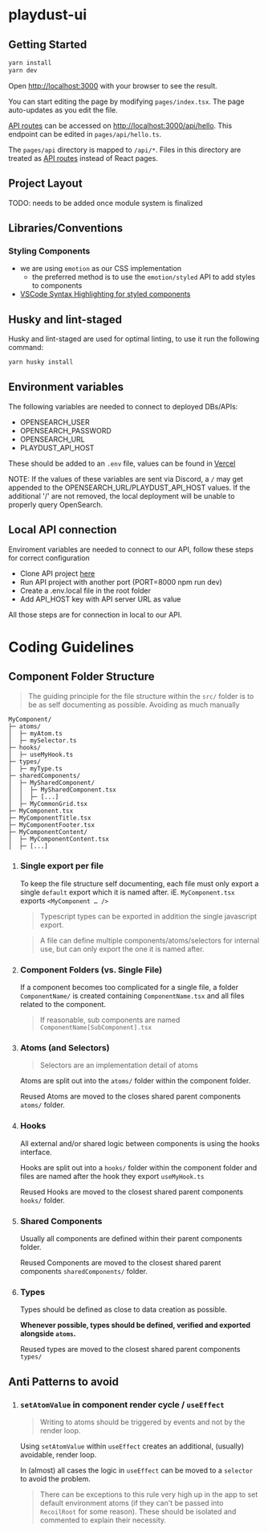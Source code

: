 # playdust-ui

## Getting Started

```bash
yarn install
yarn dev
```

Open [http://localhost:3000](http://localhost:3000) with your browser to see the result.

You can start editing the page by modifying `pages/index.tsx`. The page auto-updates as you edit the file.

[API routes](https://nextjs.org/docs/api-routes/introduction) can be accessed on [http://localhost:3000/api/hello](http://localhost:3000/api/hello). This endpoint can be edited in `pages/api/hello.ts`.

The `pages/api` directory is mapped to `/api/*`. Files in this directory are treated as [API routes](https://nextjs.org/docs/api-routes/introduction) instead of React pages.

## Project Layout

TODO: needs to be added once module system is finalized

## Libraries/Conventions

### Styling Components

- we are using `emotion` as our CSS implementation
  - the preferred method is to use the `emotion/styled` API to add styles to components
- [VSCode Syntax Highlighting for styled components](https://marketplace.visualstudio.com/items?itemName=styled-components.vscode-styled-components)

## Husky and lint-staged

Husky and lint-staged are used for optimal linting, to use it run the following command:

```bash
yarn husky install
```

## Environment variables

The following variables are needed to connect to deployed DBs/APIs:

- OPENSEARCH_USER
- OPENSEARCH_PASSWORD
- OPENSEARCH_URL
- PLAYDUST_API_HOST

These should be added to an `.env` file, values can be found in [Vercel](https://vercel.com/playdust/playdust-ui/settings/environment-variables)

NOTE: If the values of these variables are sent via Discord, a `/` may get appended to the OPENSEARCH_URL/PLAYDUST_API_HOST values. If the additional '/' are not removed, the local deployment will be unable to properly query OpenSearch.

## Local API connection

Enviroment variables are needed to connect to our API, follow these steps for correct configuration

- Clone API project [here](https://github.com/Coral-Reef-Art/auction-house-api)
- Run API project with another port (PORT=8000 npm run dev)
- Create a .env.local file in the root folder
- Add API_HOST key with API server URL as value

All those steps are for connection in local to our API.

# Coding Guidelines

## Component Folder Structure
> The guiding principle for the file structure within the `src/` folder is to be as self documenting as possible. Avoiding as much manually 

  ```
  MyComponent/
  ├─ atoms/
  │  ├─ myAtom.ts
  │  ├─ mySelector.ts
  ├─ hooks/
  │  ├─ useMyHook.ts
  ├─ types/
  │  ├─ myType.ts
  ├─ sharedComponents/
  │  ├─ MySharedComponent/
  │  │  ├─ MySharedComponent.tsx
  │  │  ├─ [...]
  │  ├─ MyCommonGrid.tsx
  ├─ MyComponent.tsx
  ├─ MyComponentTitle.tsx
  ├─ MyComponentFooter.tsx
  ├─ MyComponentContent/
  │  ├─ MyComponentContent.tsx
  │  ├─ [...]
  ```
1. ### Single export per file
    To keep the file structure self documenting, each file must only export a single `default` export which it is named after. iE. `MyComponent.tsx` exports `<MyComponent … />`

    > Typescript types can be exported in addition the single javascript export.
    
    > A file can define multiple components/atoms/selectors for internal use, but can only export the one it is named after.


1. ### Component Folders (vs. Single File)
   If a component becomes too complicated for a single file, a folder `ComponentName/` is created containing `ComponentName.tsx` and all files related to the component.

   > If reasonable, sub components are named `ComponentName[SubComponent].tsx`

1. ### Atoms (and Selectors)
    > Selectors are an implementation detail of atoms

    Atoms are split out into the `atoms/` folder within the component folder.

    Reused Atoms are moved to the closes shared parent components `atoms/` folder.

1. ### Hooks
    All external and/or shared logic between components is using the hooks interface.

    Hooks are split out into a `hooks/` folder within the component folder and files are named after the hook they export `useMyHook.ts`

    Reused Hooks are moved to the closest shared parent components `hooks/` folder.

1. ### Shared Components
    Usually all components are defined within their parent components folder.

    Reused Components are moved to the closest shared parent components `sharedComponents/` folder.


1. ### Types
    Types should be defined as close to data creation as possible. 
    
    **Whenever possible, types should be defined, verified and exported alongside `atoms`.**

    Reused types are moved to the closest shared parent components `types/`


## Anti Patterns to avoid

1. ### `setAtomValue` in component render cycle / `useEffect`
    > Writing to atoms should be triggered by events and not by the render loop.

    Using `setAtomValue` within `useEffect` creates an additional, (usually) avoidable, render loop.

    In (almost) all cases the logic in `useEffect` can be moved to a `selector` to avoid the problem.

    > There can be exceptions to this rule very high up in the app to set default environment atoms (if they can't be passed into `RecoilRoot` for some reason). These should be isolated and commented to explain their necessity.
